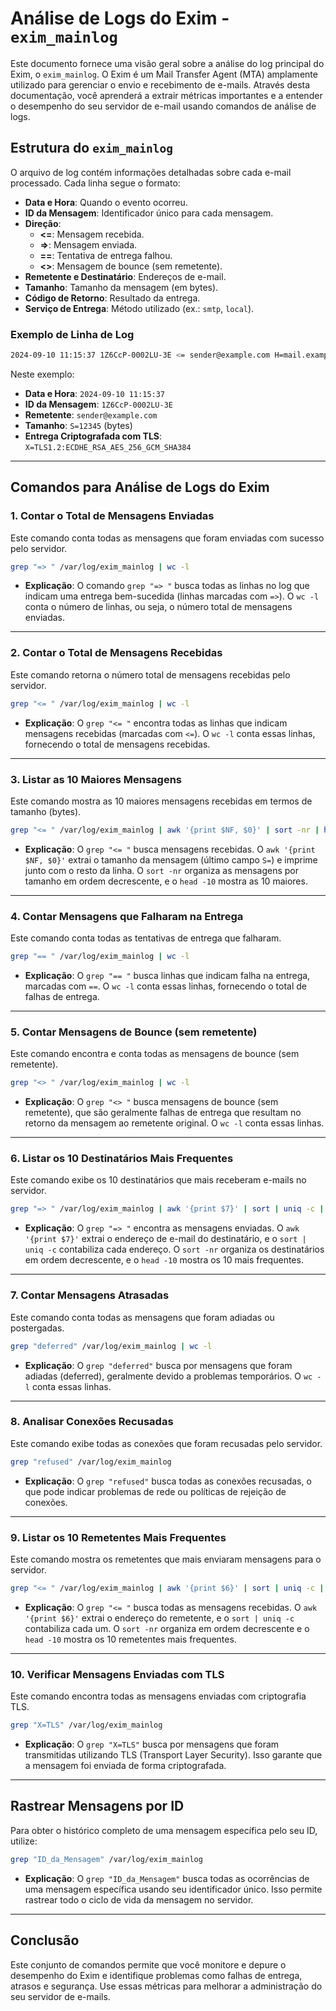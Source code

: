 # Análise de Logs do Exim - `exim_mainlog`

Este documento fornece uma visão geral sobre a análise do log principal do Exim, o `exim_mainlog`. O Exim é um Mail Transfer Agent (MTA) amplamente utilizado para gerenciar o envio e recebimento de e-mails. Através desta documentação, você aprenderá a extrair métricas importantes e a entender o desempenho do seu servidor de e-mail usando comandos de análise de logs.

## Estrutura do `exim_mainlog`

O arquivo de log contém informações detalhadas sobre cada e-mail processado. Cada linha segue o formato:

- **Data e Hora**: Quando o evento ocorreu.
- **ID da Mensagem**: Identificador único para cada mensagem.
- **Direção**:
  - **<=**: Mensagem recebida.
  - **=>**: Mensagem enviada.
  - **==**: Tentativa de entrega falhou.
  - **<>**: Mensagem de bounce (sem remetente).
- **Remetente e Destinatário**: Endereços de e-mail.
- **Tamanho**: Tamanho da mensagem (em bytes).
- **Código de Retorno**: Resultado da entrega.
- **Serviço de Entrega**: Método utilizado (ex.: `smtp`, `local`).

### Exemplo de Linha de Log

```bash
2024-09-10 11:15:37 1Z6CcP-0002LU-3E <= sender@example.com H=mail.example.com [192.168.1.1] P=esmtpsa X=TLS1.2:ECDHE_RSA_AES_256_GCM_SHA384:256 S=12345 id=123456@example.com
```

Neste exemplo:

- **Data e Hora**: `2024-09-10 11:15:37`
- **ID da Mensagem**: `1Z6CcP-0002LU-3E`
- **Remetente**: `sender@example.com`
- **Tamanho**: `S=12345` (bytes)
- **Entrega Criptografada com TLS**: `X=TLS1.2:ECDHE_RSA_AES_256_GCM_SHA384`

---

## Comandos para Análise de Logs do Exim

### 1. Contar o Total de Mensagens Enviadas

Este comando conta todas as mensagens que foram enviadas com sucesso pelo servidor.

```bash
grep "=> " /var/log/exim_mainlog | wc -l
```

- **Explicação**: O comando `grep "=> "` busca todas as linhas no log que indicam uma entrega bem-sucedida (linhas marcadas com `=>`). O `wc -l` conta o número de linhas, ou seja, o número total de mensagens enviadas.

---

### 2. Contar o Total de Mensagens Recebidas

Este comando retorna o número total de mensagens recebidas pelo servidor.

```bash
grep "<= " /var/log/exim_mainlog | wc -l
```

- **Explicação**: O `grep "<= "` encontra todas as linhas que indicam mensagens recebidas (marcadas com `<=`). O `wc -l` conta essas linhas, fornecendo o total de mensagens recebidas.

---

### 3. Listar as 10 Maiores Mensagens

Este comando mostra as 10 maiores mensagens recebidas em termos de tamanho (bytes).

```bash
grep "<= " /var/log/exim_mainlog | awk '{print $NF, $0}' | sort -nr | head -10
```

- **Explicação**: O `grep "<= "` busca mensagens recebidas. O `awk '{print $NF, $0}'` extrai o tamanho da mensagem (último campo `S=`) e imprime junto com o resto da linha. O `sort -nr` organiza as mensagens por tamanho em ordem decrescente, e o `head -10` mostra as 10 maiores.

---

### 4. Contar Mensagens que Falharam na Entrega

Este comando conta todas as tentativas de entrega que falharam.

```bash
grep "== " /var/log/exim_mainlog | wc -l
```

- **Explicação**: O `grep "== "` busca linhas que indicam falha na entrega, marcadas com `==`. O `wc -l` conta essas linhas, fornecendo o total de falhas de entrega.

---

### 5. Contar Mensagens de Bounce (sem remetente)

Este comando encontra e conta todas as mensagens de bounce (sem remetente).

```bash
grep "<> " /var/log/exim_mainlog | wc -l
```

- **Explicação**: O `grep "<> "` busca mensagens de bounce (sem remetente), que são geralmente falhas de entrega que resultam no retorno da mensagem ao remetente original. O `wc -l` conta essas linhas.

---

### 6. Listar os 10 Destinatários Mais Frequentes

Este comando exibe os 10 destinatários que mais receberam e-mails no servidor.

```bash
grep "=> " /var/log/exim_mainlog | awk '{print $7}' | sort | uniq -c | sort -nr | head -10
```

- **Explicação**: O `grep "=> "` encontra as mensagens enviadas. O `awk '{print $7}'` extrai o endereço de e-mail do destinatário, e o `sort | uniq -c` contabiliza cada endereço. O `sort -nr` organiza os destinatários em ordem decrescente, e o `head -10` mostra os 10 mais frequentes.

---

### 7. Contar Mensagens Atrasadas

Este comando conta todas as mensagens que foram adiadas ou postergadas.

```bash
grep "deferred" /var/log/exim_mainlog | wc -l
```

- **Explicação**: O `grep "deferred"` busca por mensagens que foram adiadas (deferred), geralmente devido a problemas temporários. O `wc -l` conta essas linhas.

---

### 8. Analisar Conexões Recusadas

Este comando exibe todas as conexões que foram recusadas pelo servidor.

```bash
grep "refused" /var/log/exim_mainlog
```

- **Explicação**: O `grep "refused"` busca todas as conexões recusadas, o que pode indicar problemas de rede ou políticas de rejeição de conexões.

---

### 9. Listar os 10 Remetentes Mais Frequentes

Este comando mostra os remetentes que mais enviaram mensagens para o servidor.

```bash
grep "<= " /var/log/exim_mainlog | awk '{print $6}' | sort | uniq -c | sort -nr | head -10
```

- **Explicação**: O `grep "<= "` busca todas as mensagens recebidas. O `awk '{print $6}'` extrai o endereço do remetente, e o `sort | uniq -c` contabiliza cada um. O `sort -nr` organiza em ordem decrescente e o `head -10` mostra os 10 remetentes mais frequentes.

---

### 10. Verificar Mensagens Enviadas com TLS

Este comando encontra todas as mensagens enviadas com criptografia TLS.

```bash
grep "X=TLS" /var/log/exim_mainlog
```

- **Explicação**: O `grep "X=TLS"` busca por mensagens que foram transmitidas utilizando TLS (Transport Layer Security). Isso garante que a mensagem foi enviada de forma criptografada.

---

## Rastrear Mensagens por ID

Para obter o histórico completo de uma mensagem específica pelo seu ID, utilize:

```bash
grep "ID_da_Mensagem" /var/log/exim_mainlog
```

- **Explicação**: O `grep "ID_da_Mensagem"` busca todas as ocorrências de uma mensagem específica usando seu identificador único. Isso permite rastrear todo o ciclo de vida da mensagem no servidor.

---

## Conclusão

Este conjunto de comandos permite que você monitore e depure o desempenho do Exim e identifique problemas como falhas de entrega, atrasos e segurança. Use essas métricas para melhorar a administração do seu servidor de e-mails.
